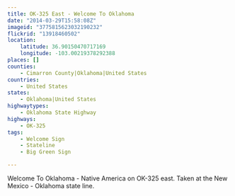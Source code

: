 ```yaml
---
title: OK-325 East - Welcome To Oklahoma
date: "2014-03-29T15:58:08Z"
imageid: "3775815623032190232"
flickrid: "13918460502"
location:
    latitude: 36.90150470717169
    longitude: -103.00219378292388
places: []
counties:
    - Cimarron County|Oklahoma|United States
countries:
    - United States
states:
    - Oklahoma|United States
highwaytypes:
    - Oklahoma State Highway
highways:
    - OK-325
tags:
    - Welcome Sign
    - Stateline
    - Big Green Sign

---
```

Welcome To Oklahoma - Native America on OK-325 east.  Taken at the New Mexico - Oklahoma state line.